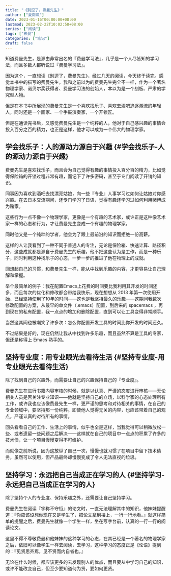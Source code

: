 ```yaml
---
title: "《别逗了，弗曼先生》"
author: ["夏南瓜"]
date: 2023-01-16T00:00:00+08:00
lastmod: 2023-02-22T10:02:58+08:00
series: ["阅读"]
tags: ["弗曼"]
categories: ["笔记"]
draft: false
---
```


知道费曼先生，是源由非常出名的『费曼学习法』，几乎是一个人尽皆知的学习法，而且多数人都听说过『费曼学习法』。

因为这个，一直想读《别逗了，费曼先生》，经过几天的阅读，今天终于读完。感觉本书中的描写的费曼先生，我和之前以为的费曼先生完全不一样，作为一个著名物理学家、诺贝尔奖获得者、费曼学习法的创始人，本以为是一个刻板、严肃的学究型人物。

但是在本书中所展现的费曼先生是一个喜欢找乐子、喜欢去酒吧追逐潮流的年轻人，同时还是一个画家、一个手鼓演奏家，一个开锁匠。

但是在通读完书后，又感觉费曼先生是一个纯粹的人，他对于自己感兴趣的事情会投入百分之百的精力，也正是这样，他才可以成为一个伟大的物理学家。


## 学会找乐子：人的源动力源自于兴趣 {#学会找乐子-人的源动力源自于兴趣}

费曼先生是喜欢找乐子，而且会为自己觉得有趣的事情投入百分百的精力，比如觉得保险箱的开锁过程非常有趣，而记下了许多密码，甚至于专门阅读了开销的知识。

同事因为喜欢到酒吧去找漂亮姑娘，向一些『专业』人事学习过如何让姑娘对你感兴趣。在去日本交流期间，还专门学习了日语，觉得有趣还学习过如何利用赌博成为赌家。

这些行为一点不像一个物理学家，更像是一个有趣的艺术家，或许正是这种像艺术家一样的心态和行为，才让费曼先生变成一个有趣的物理学家。

同时他又是一个纯粹的学者，他会为了跟上最前沿的知识而拒绝一份高薪。

这样的人让我看到了一种不同于普通人的专注，无论是保险箱、快速计算、路径积分，这些成就都是源自于费曼先生的乐趣，他不把这些认为是工作，而是一种乐子，同时利用这种找乐子的心态，一步一步的推进了他在物理上的成就。

回想起自己的习惯，和费曼先生一样，能从中找到乐趣的内容，才更容易让自己理解和掌握。

举个最简单的例子：我在配置Emacs上花费的时间要比我利用其开发的时间还多，而且每次的优化和修改都会带给我快乐，现在想想从 2013 年第一次使用开始，已经坚持使用了10年的时间——这也是我坚持最久的乐趣——这期间我数次修改配置的方案，从最早的单文件（.emacs）配置，到后来的 spacemacs ，再到现在的私有配置，我一点点的增加和删除配置，直到可以让工具变得非常顺手。

当然这其间也被嘲笑了许多次：怎么你配置开发工具的时间比你开发的时间还久。

不过结果是好的，现在仍然让我从中找到许多乐趣，而且虽然不算是工具的专家，但还是称得上 Emacs 熟手的。


## 坚持专业度：用专业眼光去看待生活 {#坚持专业度-用专业眼光去看待生活}

除了找到自己的兴趣外，而需要让自己的兴趣保持自己的『专业度』。

费曼先生在进行书籍内容审核的时候，就是以认真、严谨的态度进行审核——无论相关人员是否关注专业知识——他就是坚持自己的立场，以科学家的心态处理所有工作，或许我也应该像费曼先生一样，更严谨的思考和对待相关的事情，在自己的专业领域中，要坚持那一份纯粹。即使他人觉得无关的内容，也应该带着自己的观点，严谨认真的对待所有的事情。

回头看看自己的工作、生活上的事情，似乎也全是这样，当我觉得可以稍微放松一些、或者遗留一些问题之后解决——这样就在自己的项目中一点点的积累了许多的技术债，让一个项目慢慢变得不可维护。

而就像之前所说，因为这放纵了自己一次，慢慢也就习惯了在项目中留下技术债务，虽然可以使用，但产品最终却慢慢变成了令人无法直视的垃圾。


## 坚持学习：永远把自己当成正在学习的人 {#坚持学习-永远把自己当成正在学习的人}

除了坚持个人的专业度、保持乐趣之外，还需要让自己坚持学习。

费曼先生在阅读『宇称不守恒』的论文时，一直无法理解其中的知识，他妹妹提醒道：『你应该设想你现在又是学生了，把论文拿到楼上，一行一行地看。』就这样简单的提醒之后，费曼先生就像一个学生一样，坐在写字台前，认真的一行一行的阅读论文。

这里不得不尊敬费曼和他妹妹的这种学习的心态，在其已经是一个著名的物理学家之后，依旧可以像学生一样去阅读，去学习，这种学习的态度正是《论语》提到的：『见贤思齐焉，见不贤而内自省也。』

无论在什么时候，都应该更多的去发现别人的优点，而且要从中学习自己的知识，或许不能改变自己，但至少要知道何为贤，要如何更贤。
